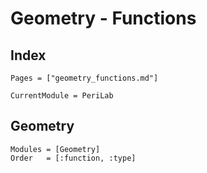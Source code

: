 # Geometry - Functions

## Index

```@index
Pages = ["geometry_functions.md"]
```

```@meta
CurrentModule = PeriLab
```

## Geometry

```@autodocs
Modules = [Geometry]
Order   = [:function, :type]
```